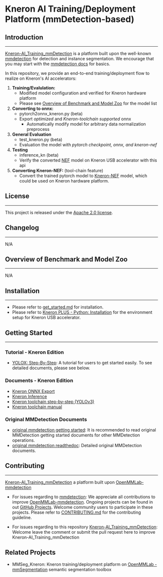# Kneron AI Training/Deployment Platform (mmDetection-based)


## Introduction

---
  [Kneron-AI_Training_mmDetection](https://github.com/kneron/AI_Training_mmDetection) is a platform built upon the well-known [mmdetection](https://github.com/open-mmlab/mmdetection) for detection and instance segmentation. We encourage that you may start with the [mmdetection docs](https://mmdetection.readthedocs.io/en/latest/) for basics. 

  In this repository, we provide an end-to-end training/deployment flow to realize on Kneron's AI accelerators: 

  1. **Training/Evalulation:**
      - Modified model configuration and verified for Kneron hardware platform 
      - Please see [Overview of Benchmark and Model Zoo](#Overview-of-Benchmark-and-Model-Zoo) for the model list
  2. **Converting to onnx:** 
      - pytorch2onnx_kneron.py (beta)
      - Export *optimized* and *Kneron-toolchain supported* onnx
          - Automatically modify model for arbitrary data normalization preprocess
  3. **General Evaluation**
      - test_kneron.py (beta)
      - Evaluation the model with *pytorch checkpoint, onnx, and kneron-nef*
  4. **Testing**
      - inference_kn (beta)
      - Verify the converted [NEF](http://doc.kneron.com/docs/#toolchain/manual/#5-nef-workflow) model on Kneron USB accelerator with this api
  5. **Converting Kneron-NEF:** (tool-chain feature)
     - Convert the trained pytorch model to [Kneron-NEF](http://doc.kneron.com/docs/#toolchain/manual/#5-nef-workflow) model, which could be used on Kneron hardware platform.

## License
---

This project is released under the [Apache 2.0 license](LICENSE).

## Changelog
---
N/A

## Overview of Benchmark and Model Zoo
---
N/A

## Installation
---
- Please refer to [get_started.md](docs/en/get_started.md) for installation.
- Please refer to [Kneron PLUS - Python: Installation](http://doc.kneron.com/docs/#plus_python/introduction/install_dependency/) for the environment setup for Kneron USB accelerator.

## Getting Started
---
### Tutorial - Kneron Edition
- [YOLOX: Step-By-Step](docs_kneron/yolox_step_by_step.md): A tutorial for users to get started easily. To see detailed documents, please see below.

### Documents - Kneron Edition
- [Kneron ONNX Export](link/to/pytorch2onnx_kneron/doc.md)
- [Kneron Inference](link/to/inference_kneron/doc.md)
- [Kneron toolchain step-by-step (YOLOv3)](http://doc.kneron.com/docs/#toolchain/yolo_example/)
- [Kneron toolchain manual](http://doc.kneron.com/docs/#toolchain/manual/#0-overview)

### Original MMDetection Documents
- [original mmdetection getting started](https://github.com/open-mmlab/mmdetection#getting-started): It is recommended to read original MMDetection getting started documents for other MMDetection operations.
- [original mmdetection readthedoc](https://mmdetection.readthedocs.io/en/latest/): Detailed original MMDetection documents.

## Contributing
---
[Kneron-AI_Training_mmDetection](https://github.com/kneron/AI_Training_mmDetection) a platform built upon [OpenMMLab-mmdetection](https://github.com/open-mmlab/mmdetection)

- For issues regarding to [mmdetection](https://github.com/open-mmlab/mmdetection):
We appreciate all contributions to improve [OpenMMLab-mmdetection](https://github.com/open-mmlab/mmdetection). Ongoing projects can be found in out [GitHub Projects](https://github.com/open-mmlab/mmdetection/projects). Welcome community users to participate in these projects. Please refer to [CONTRIBUTING.md](.github/CONTRIBUTING.md) for the contributing guideline.

- For issues regarding to this repository [Kneron-AI_Training_mmDetection](https://github.com/kneron/AI_Training_mmDetection): Welcome leave the comment or submit the pull request here to improve Kneron-AI_Training_mmDetection


## Related Projects
- MMSeg_Kneron: Kneron training/deployment platform on [OpenMMLab -mmSegmentation](https://github.com/open-mmlab/mmsegmentation) semantic segmentation toolbox
